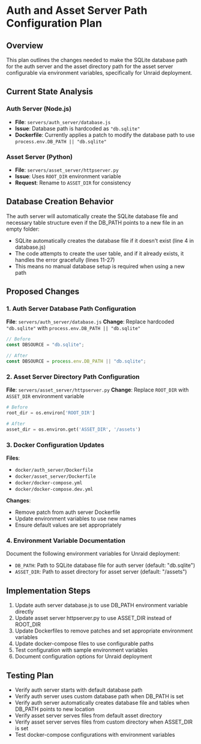 # Auth and Asset Server Path Configuration Plan

## Overview

This plan outlines the changes needed to make the SQLite database path for the auth server and the asset directory path for the asset server configurable via environment variables, specifically for Unraid deployment.

## Current State Analysis

### Auth Server (Node.js)

- **File**: `servers/auth_server/database.js`
- **Issue**: Database path is hardcoded as `"db.sqlite"`
- **Dockerfile**: Currently applies a patch to modify the database path to use `process.env.DB_PATH || "db.sqlite"`

### Asset Server (Python)

- **File**: `servers/asset_server/httpserver.py`
- **Issue**: Uses `ROOT_DIR` environment variable
- **Request**: Rename to `ASSET_DIR` for consistency

## Database Creation Behavior

The auth server will automatically create the SQLite database file and necessary table structure even if the DB_PATH points to a new file in an empty folder:

- SQLite automatically creates the database file if it doesn't exist (line 4 in database.js)
- The code attempts to create the user table, and if it already exists, it handles the error gracefully (lines 11-27)
- This means no manual database setup is required when using a new path

## Proposed Changes

### 1. Auth Server Database Path Configuration

**File**: `servers/auth_server/database.js`
**Change**: Replace hardcoded `"db.sqlite"` with `process.env.DB_PATH || "db.sqlite"`

```javascript
// Before
const DBSOURCE = "db.sqlite";

// After
const DBSOURCE = process.env.DB_PATH || "db.sqlite";
```

### 2. Asset Server Directory Path Configuration

**File**: `servers/asset_server/httpserver.py`
**Change**: Replace `ROOT_DIR` with `ASSET_DIR` environment variable

```python
# Before
root_dir = os.environ['ROOT_DIR']

# After
asset_dir = os.environ.get('ASSET_DIR', '/assets')
```

### 3. Docker Configuration Updates

**Files**:

- `docker/auth_server/Dockerfile`
- `docker/asset_server/Dockerfile`
- `docker/docker-compose.yml`
- `docker/docker-compose.dev.yml`

**Changes**:

- Remove patch from auth server Dockerfile
- Update environment variables to use new names
- Ensure default values are set appropriately

### 4. Environment Variable Documentation

Document the following environment variables for Unraid deployment:

- `DB_PATH`: Path to SQLite database file for auth server (default: "db.sqlite")
- `ASSET_DIR`: Path to asset directory for asset server (default: "/assets")

## Implementation Steps

1. Update auth server database.js to use DB_PATH environment variable directly
2. Update asset server httpserver.py to use ASSET_DIR instead of ROOT_DIR
3. Update Dockerfiles to remove patches and set appropriate environment variables
4. Update docker-compose files to use configurable paths
5. Test configuration with sample environment variables
6. Document configuration options for Unraid deployment

## Testing Plan

- Verify auth server starts with default database path
- Verify auth server uses custom database path when DB_PATH is set
- Verify auth server automatically creates database file and tables when DB_PATH points to new location
- Verify asset server serves files from default asset directory
- Verify asset server serves files from custom directory when ASSET_DIR is set
- Test docker-compose configurations with environment variables
